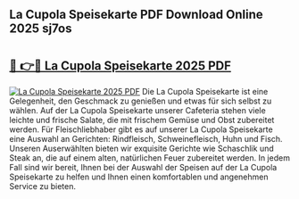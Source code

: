 ## La Cupola Speisekarte PDF Download Online 2025 sj7os

# <h2><a href="http://gc8k3at.nevu.top/?p=La+Cupola+Speisekarte">🔗 👉🔴 La Cupola Speisekarte 2025 PDF</a></h2>

[![La Cupola Speisekarte 2025 PDF](https://i.imgur.com/dBaPXMq.png)](http://gc8k3at.nevu.top/?p=La+Cupola+Speisekarte)
Die La Cupola Speisekarte ist eine Gelegenheit, den Geschmack zu genießen und etwas für sich selbst zu wählen. Auf der La Cupola Speisekarte unserer Cafeteria stehen viele leichte und frische Salate, die mit frischem Gemüse und Obst zubereitet werden. Für Fleischliebhaber gibt es auf unserer La Cupola Speisekarte eine Auswahl an Gerichten: Rindfleisch, Schweinefleisch, Huhn und Fisch. Unseren Auserwählten bieten wir exquisite Gerichte wie Schaschlik und Steak an, die auf einem alten, natürlichen Feuer zubereitet werden. In jedem Fall sind wir bereit, Ihnen bei der Auswahl der Speisen auf der La Cupola Speisekarte zu helfen und Ihnen einen komfortablen und angenehmen Service zu bieten.
